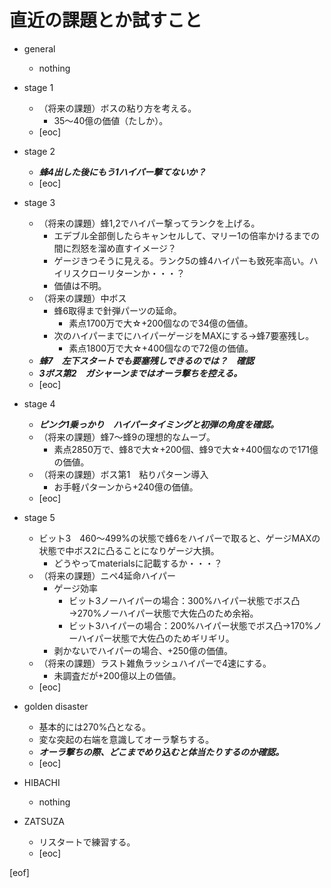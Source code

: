 # 直近の課題とか試すこと

- general
  - nothing

- stage 1
  - （将来の課題）ボスの粘り方を考える。
    - 35～40億の価値（たしか）。
  - [eoc]

- stage 2
  - **_蜂4出した後にもう1ハイパー撃てないか？_**
  - [eoc]

- stage 3
  - （将来の課題）蜂1,2でハイパー撃ってランクを上げる。
    - エデブル全部倒したらキャンセルして、マリー1の倍率かけるまでの間に烈怒を溜め直すイメージ？
    - ゲージきつそうに見える。ランク5の蜂4ハイパーも致死率高い。ハイリスクローリターンか・・・？
    - 価値は不明。
  - （将来の課題）中ボス
    - 蜂6取得まで針弾パーツの延命。
      - 素点1700万で大☆+200個なので34億の価値。
    - 次のハイパーまでにハイパーゲージをMAXにする→蜂7要塞残し。
      - 素点1800万で大☆+400個なので72億の価値。
  - **_蜂7　左下スタートでも要塞残しできるのでは？　確認_**
  - **_3ボス第2　ガシャーンまではオーラ撃ちを控える。_**
  - [eoc]

- stage 4
  - **_ピンク1乗っかり　ハイパータイミングと初弾の角度を確認。_**
  - （将来の課題）蜂7～蜂9の理想的なムーブ。
    - 素点2850万で、蜂8で大☆+200個、蜂9で大☆+400個なので171億の価値。
  - （将来の課題）ボス第1　粘りパターン導入
    - お手軽パターンから+240億の価値。
  - [eoc]

- stage 5
  - ビット3　460～499%の状態で蜂6をハイパーで取ると、ゲージMAXの状態で中ボス2に凸ることになりゲージ大損。
    - どうやってmaterialsに記載するか・・・？
  - （将来の課題）ニペ4延命ハイパー
    - ゲージ効率
      - ビット3ノーハイパーの場合：300%ハイパー状態でボス凸→270%ノーハイパー状態で大佐凸のため余裕。
      - ビット3ハイパーの場合：200%ハイパー状態でボス凸→170%ノーハイパー状態で大佐凸のためギリギリ。
    - 剥かないでハイパーの場合、+250億の価値。
  - （将来の課題）ラスト雑魚ラッシュハイパーで4速にする。
    - 未調査だが+200億以上の価値。
  - [eoc]

- golden disaster
  - 基本的には270%凸となる。
  - 変な突起の右端を意識してオーラ撃ちする。
  - **_オーラ撃ちの際、どこまでめり込むと体当たりするのか確認。_**
  - [eoc]

- HIBACHI
  - nothing

- ZATSUZA
  - リスタートで練習する。
  - [eoc]

[eof]
